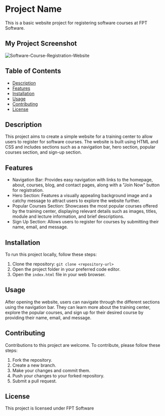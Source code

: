 # Project Name

This is a basic website project for registering software courses at FPT Software.

## My Project Screenshot

![Software-Course-Registration-Website](https://github.com/tieugem1997/Software-Course-Registration-Website/assets/39017335/605b22ee-1a7c-439b-a3f0-37821a9798cd)

## Table of Contents

- [Description](#description)
- [Features](#features)
- [Installation](#installation)
- [Usage](#usage)
- [Contributing](#contributing)
- [License](#license)

## Description

This project aims to create a simple website for a training center to allow users to register for software courses. The website is built using HTML and CSS and includes sections such as a navigation bar, hero section, popular courses section, and sign-up section.

## Features

- Navigation Bar: Provides easy navigation with links to the homepage, about, courses, blog, and contact pages, along with a "Join Now" button for registration.
- Hero Section: Features a visually appealing background image and a catchy message to attract users to explore the website further.
- Popular Courses Section: Showcases the most popular courses offered by the training center, displaying relevant details such as images, titles, module and lecture information, and brief descriptions.
- Sign Up Section: Allows users to register for courses by submitting their name, email, and message.

## Installation

To run this project locally, follow these steps:

1. Clone the repository: `git clone <repository-url>`
2. Open the project folder in your preferred code editor.
3. Open the `index.html` file in your web browser.

## Usage

After opening the website, users can navigate through the different sections using the navigation bar. They can learn more about the training center, explore the popular courses, and sign up for their desired course by providing their name, email, and message.

## Contributing

Contributions to this project are welcome. To contribute, please follow these steps:

1. Fork the repository.
2. Create a new branch.
3. Make your changes and commit them.
4. Push your changes to your forked repository.
5. Submit a pull request.

## License

This project is licensed under FPT Software
